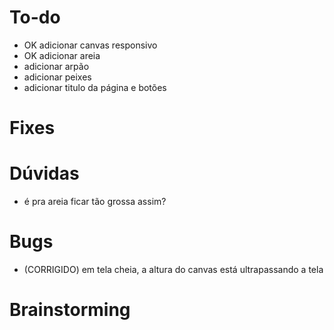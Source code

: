 # To-do
- OK adicionar canvas responsivo
- OK adicionar areia
- adicionar arpão
- adicionar peixes
- adicionar titulo da página e botões

# Fixes


# Dúvidas
- é pra areia ficar tão grossa assim? 

# Bugs
- (CORRIGIDO) em tela cheia, a altura do canvas está ultrapassando a tela

# Brainstorming

